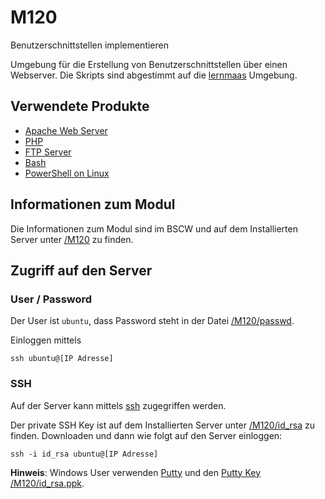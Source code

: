 # M120
Benutzerschnittstellen implementieren

Umgebung für die Erstellung von Benutzerschnittstellen über einen Webserver.
Die Skripts sind abgestimmt auf die [lernmaas](https://github.com/mc-b/lernmaas) Umgebung.

Verwendete Produkte
-------------------

* [Apache Web Server](https://httpd.apache.org/)
* [PHP](https://www.php.net/)
* [FTP Server](https://wiki.ubuntuusers.de/vsftpd/)
* [Bash](https://wiki.ubuntuusers.de/Bash/)
* [PowerShell on Linux](https://docs.microsoft.com/en-us/powershell/scripting/install/installing-powershell-core-on-linux?view=powershell-6)

Informationen zum Modul
-----------------------

Die Informationen zum Modul sind im BSCW und auf dem Installierten Server unter [/M120](/M120) zu finden.

Zugriff auf den Server
----------------------

### User / Password

Der User ist `ubuntu`, dass Password steht in der Datei [/M120/passwd](/M120/passwd).

Einloggen mittels

    ssh ubuntu@[IP Adresse]
    
### SSH

Auf der Server kann mittels [ssh](https://wiki.ubuntuusers.de/SSH/) zugegriffen werden.    

Der private SSH Key ist auf dem Installierten Server unter [/M120/id_rsa](/M120/id_rsa) zu finden. Downloaden und dann wie folgt auf den Server einloggen:

    ssh -i id_rsa ubuntu@[IP Adresse]
    
**Hinweis**: Windows User verwenden [Putty](https://www.putty.org/) und den [Putty Key /M120/id_rsa.ppk](/M120/id_rsa.ppk).    

